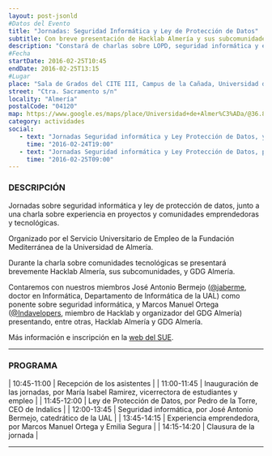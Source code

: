 ```yaml
---
layout: post-jsonld
#Datos del Evento
title: "Jornadas: Seguridad Informática y Ley de Protección de Datos"
subtitle: Con breve presentación de Hacklab Almería y sus subcomunidades a los asistentes
description: "Constará de charlas sobre LOPD, seguridad informática y experiencia de comunidades emprendedoras y tecnológicas"
#Fecha
startDate: 2016-02-25T10:45
endDate: 2016-02-25T13:15
#Lugar
place: "Sala de Grados del CITE III, Campus de la Cañada, Universidad de Almería"
street: "Ctra. Sacramento s/n"
locality: "Almería"
postalCode: "04120"
map: https://www.google.es/maps/place/Universidad+de+Almer%C3%ADa/@36.8296051,-2.4088215,17z/data=!3m1!4b1!4m2!3m1!1s0xd7a9c3bf5505529:0x2a59668c430f3ff3
category: actividades
social:
   - text: "Jornadas Seguridad informática y Ley Protección de Datos, y presentación comunidades emprendedoras y Hacklab"
     time: "2016-02-24T19:00"
   - text: "Jornadas Seguridad informática y Ley Protección de Datos, participan nuestros @jaberme e @Indavelopers"
     time: "2016-02-25T09:00"	 
---
```

### DESCRIPCIÓN

Jornadas sobre seguridad informática y ley de protección de datos, junto a una charla sobre experiencia en proyectos y comunidades emprendedoras y tecnológicas.

Organizado por el Servicio Universitario de Empleo de la Fundación Mediterránea de la Universidad de Almería.

Durante la charla sobre comunidades tecnológicas se presentará brevemente Hacklab Almería, sus subcomunidades, y GDG Almería.

Contaremos con nuestros miembros José Antonio Bermejo ([@jaberme](https://twitter.com/jaberme), doctor en Informática, Departamento de Informática de la UAL) como ponente sobre seguridad informática, y Marcos Manuel Ortega ([@Indavelopers](https://twitter.com/Indavelopers), miembro de Hacklab y organizador del GDG Almería) presentando, entre otras, Hacklab Almería y GDG Almería.

Más información e inscripción en la [web del SUE](http://cms.ual.es/UAL/universidad/serviciosgenerales/empleo/actividades/actividad/index.htm?c_actividad=459).

---

### PROGRAMA

| 10:45-11:00   | Recepción de los asistentes |
| 11:00-11:45   | Inauguración de las jornadas, por María Isabel Ramirez, vicerrectora de estudiantes y empleo |
| 11:45-12:00   | Ley de Protección de Datos, por Pedro de la Torre, CEO de Indalics |
| 12:00-13:45   | Seguridad informática, por José Antonio Bermejo, catedrático de la UAL |
| 13:45-14:15   | Experiencia emprendedora, por Marcos Manuel Ortega y Emilia Segura |
| 14:15-14:20   | Clausura de la jornada |

---
